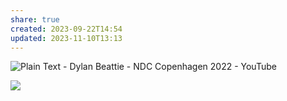 ```yaml
---
share: true
created: 2023-09-22T14:54
updated: 2023-11-10T13:13
---
```


![Plain Text - Dylan Beattie - NDC Copenhagen 2022 - YouTube](https://youtu.be/gd5uJ7Nlvvo)

![](https://youtu.be/5OPkGQoPeHk?si=Y2mZenbD8oXLf8fA) 
